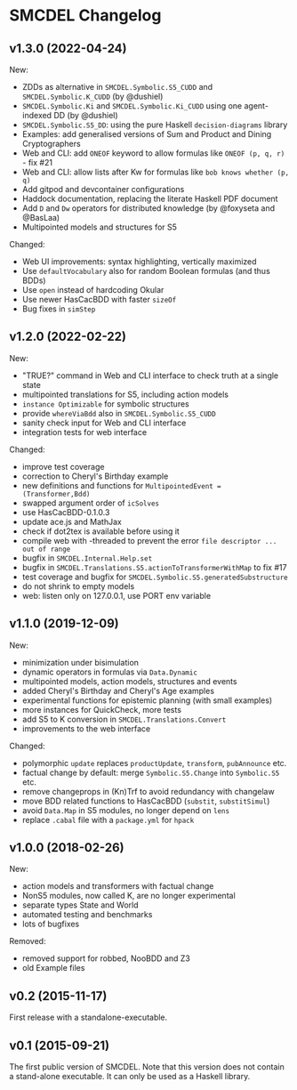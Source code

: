 # SMCDEL Changelog

## v1.3.0 (2022-04-24)

New:

- ZDDs as alternative in `SMCDEL.Symbolic.S5_CUDD` and `SMCDEL.Symbolic.K_CUDD` (by @dushiel)
- `SMCDEL.Symbolic.Ki` and `SMCDEL.Symbolic.Ki_CUDD` using one agent-indexed DD (by @dushiel)
- `SMCDEL.Symbolic.S5_DD`: using the pure Haskell `decision-diagrams` library
- Examples: add generalised versions of Sum and Product and Dining Cryptographers
- Web and CLI: add `ONEOF` keyword to allow formulas like `ONEOF (p, q, r)` - fix #21
- Web and CLI: allow lists after Kw for formulas like `bob knows whether (p, q)`
- Add gitpod and devcontainer configurations
- Haddock documentation, replacing the literate Haskell PDF document
- Add `D` and `Dw` operators for distributed knowledge (by @foxyseta and @BasLaa)
- Multipointed models and structures for S5

Changed:

- Web UI improvements: syntax highlighting, vertically maximized
- Use `defaultVocabulary` also for random Boolean formulas (and thus BDDs)
- Use `open` instead of hardcoding Okular
- Use newer HasCacBDD with faster `sizeOf`
- Bug fixes in `simStep`

## v1.2.0 (2022-02-22)

New:

- "TRUE?" command in Web and CLI interface to check truth at a single state
- multipointed translations for S5, including action models
- `instance Optimizable` for symbolic structures
- provide `whereViaBdd` also in `SMCDEL.Symbolic.S5_CUDD`
- sanity check input for Web and CLI interface
- integration tests for web interface

Changed:

- improve test coverage
- correction to Cheryl's Birthday example
- new definitions and functions for `MultipointedEvent = (Transformer,Bdd)`
- swapped argument order of `icSolves`
- use HasCacBDD-0.1.0.3
- update ace.js and MathJax
- check if dot2tex is available before using it
- compile web with -threaded to prevent the error `file descriptor ... out of range`
- bugfix in `SMCDEL.Internal.Help.set`
- bugfix in `SMCDEL.Translations.S5.actionToTransformerWithMap` to fix #17
- test coverage and bugfix for `SMCDEL.Symbolic.S5.generatedSubstructure`
- do not shrink to empty models
- web: listen only on 127.0.0.1, use PORT env variable

## v1.1.0 (2019-12-09)

New:

- minimization under bisimulation
- dynamic operators in formulas via `Data.Dynamic`
- multipointed models, action models, structures and events
- added Cheryl's Birthday and Cheryl's Age examples
- experimental functions for epistemic planning (with small examples)
- more instances for QuickCheck, more tests
- add S5 to K conversion in `SMCDEL.Translations.Convert`
- improvements to the web interface

Changed:

- polymorphic `update` replaces `productUpdate`, `transform`, `pubAnnounce` etc.
- factual change by default: merge `Symbolic.S5.Change` into `Symbolic.S5` etc.
- remove changeprops in (Kn)Trf to avoid redundancy with changelaw
- move BDD related functions to HasCacBDD (`substit`, `substitSimul`)
- avoid `Data.Map` in S5 modules, no longer depend on `lens`
- replace `.cabal` file with a `package.yml` for `hpack`


## v1.0.0  (2018-02-26)

New:

- action models and transformers with factual change
- NonS5 modules, now called K, are no longer experimental
- separate types State and World
- automated testing and benchmarks
- lots of bugfixes

Removed:

- removed support for robbed, NooBDD and Z3
- old Example files


## v0.2  (2015-11-17)

First release with a standalone-executable.


## v0.1  (2015-09-21)

The first public version of SMCDEL. Note that this version does not contain a
stand-alone executable. It can only be used as a Haskell library.
